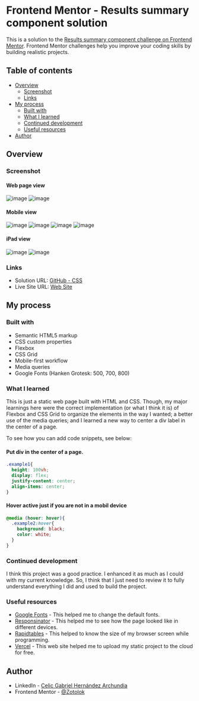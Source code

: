 # Frontend Mentor - Results summary component solution

This is a solution to the [Results summary component challenge on Frontend Mentor](https://www.frontendmentor.io/challenges/results-summary-component-CE_K6s0maV). Frontend Mentor challenges help you improve your coding skills by building realistic projects.

## Table of contents

- [Overview](#overview)
  - [Screenshot](#screenshot)
  - [Links](#links)
- [My process](#my-process)
  - [Built with](#built-with)
  - [What I learned](#what-i-learned)
  - [Continued development](#continued-development)
  - [Useful resources](#useful-resources)
- [Author](#author)


## Overview

### Screenshot
#### Web page view
![image](https://github.com/Zotolok/Front-End/assets/66386227/e00c3297-eeb3-4286-8071-a9fa8a755239)
![image](https://github.com/Zotolok/Front-End/assets/66386227/53b8ffde-8bb5-4d0d-821d-431e8b076723)


#### Mobile view
![image](https://github.com/Zotolok/Front-End/assets/66386227/0462f948-b53f-4c34-a93d-3796e73b58fb)
![image](https://github.com/Zotolok/Front-End/assets/66386227/4ffa24e3-69ef-4d8e-ae84-c062288d9549)
![image](https://github.com/Zotolok/Front-End/assets/66386227/5f46089a-8353-4c6a-bbd2-160785212688)
![image](https://github.com/Zotolok/Front-End/assets/66386227/44c659b3-4064-4e95-8af4-b5326187d439)

#### iPad view
![image](https://github.com/Zotolok/Front-End/assets/66386227/2400b2d4-c635-44d7-89d7-46ac78d0b9e5)
![image](https://github.com/Zotolok/Front-End/assets/66386227/c90b4031-7291-407d-8a2b-34741c41831b)


### Links

- Solution URL: [GitHub - CSS](https://github.com/Zotolok/Front-End/blob/685a48009be79676ab7cbf41526a05bfdcd01ce8/Results_Summary/CSS/styles.css)
- Live Site URL: [Web Site](https://result-sum-red.vercel.app/)

## My process

### Built with

- Semantic HTML5 markup
- CSS custom properties
- Flexbox
- CSS Grid
- Mobile-first workflow
- Media queries
- Google Fonts (Hanken Grotesk: 500, 700, 800)


### What I learned

This is just a static web page built with HTML and CSS. Though, my major learnings here were the correct implementation (or what I think it is) of Flexbox and CSS Grid to organize the elements in the way I wanted; a better use of the media queries; and I learned a new way to center a div label in the center of a page.

To see how you can add code snippets, see below:
#### Put div in the center of a page.
```css
.example1{
  height: 100vh;
  display: flex;
  justify-content: center;
  align-items: center; 
}
```
#### Hover active just if you are not in a mobil device
```css
@media (hover: hover){
  .example2:hover{
    background: black;
    color: white;
  }
}
```


### Continued development

I think this project was a good practice. I enhanced it as much as I could with my current knowledge. So, I think that I just need to review it to fully understand everything I did and used to build the project.


### Useful resources

- [Google Fonts](https://fonts.google.com/) - This helped me to change the default fonts.
- [Responsinator](http://www.responsinator.com/) - This helped me to see how the page looked like in different devices.
- [Rapidtables](https://www.rapidtables.org/web/tools/window-size.html) -  This helped to know the size of my browser screen while programming.
- [Vercel](https://vercel.com/home) - This web site helped me to upload my static project to the cloud for free.


## Author

- LinkedIn - [Celic Gabriel Hernández Archundia](www.linkedin.com/in/celic-gabriel-hernández-archundia-63935a1b5)
- Frontend Mentor - [@Zotolok](https://www.frontendmentor.io/profile/Zotolok)
